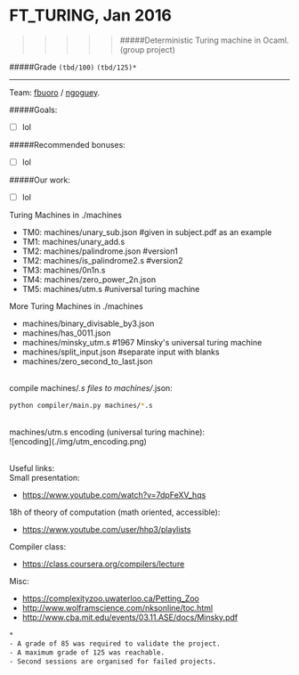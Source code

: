 # FT_TURING, Jan 2016
>>>>> #####Deterministic Turing machine in Ocaml. (group project)

#####Grade ``(tbd/100)`` ``(tbd/125)*``
--------  -----------------------

Team: [fbuoro]() / [ngoguey](https://github.com/Ngoguey42).
<BR>

#####Goals:
- [ ] lol

#####Recommended bonuses:
- [ ] lol

#####Our work:
- [ ] lol

Turing Machines in ./machines
- TM0: machines/unary_sub.json	#given in subject.pdf as an example
- TM1: machines/unary_add.s
- TM2: machines/palindrome.json	#version1
- TM2: machines/is_palindrome2.s	#version2
- TM3: machines/0n1n.s
- TM4: machines/zero_power_2n.json
- TM5: machines/utm.s	#universal turing machine

More Turing Machines in ./machines
- machines/binary_divisable_by3.json
- machines/has_0011.json
- machines/minsky_utm.s	#1967 Minsky's universal turing machine
- machines/split_input.json	#separate input with blanks
- machines/zero_second_to_last.json

<BR>compile machines/*.s files to machines/*.json:<BR>
```sh
python compiler/main.py machines/*.s
```
<BR>
machines/utm.s encoding (universal turing machine):<BR>
![encoding](./img/utm_encoding.png)<BR>

<BR>Useful links:<BR>
Small presentation:
- https://www.youtube.com/watch?v=7dpFeXV_hqs

18h of theory of computation (math oriented, accessible):
- https://www.youtube.com/user/hhp3/playlists

Compiler class:
- https://class.coursera.org/compilers/lecture

Misc:
- https://complexityzoo.uwaterloo.ca/Petting_Zoo
- http://www.wolframscience.com/nksonline/toc.html
- http://www.cba.mit.edu/events/03.11.ASE/docs/Minsky.pdf

```
*
- A grade of 85 was required to validate the project.
- A maximum grade of 125 was reachable.
- Second sessions are organised for failed projects.
```
